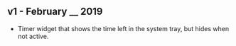 ## v1 - February __ 2019

* Timer widget that shows the time left in the system tray, but hides when not active.

